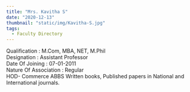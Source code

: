 ```yaml
---
title: "Mrs. Kavitha S"
date: "2020-12-13"
thumbnail: "static/img/Kavitha-S.jpg"
tags:
  - Faculty Directory
---
```


Qualification : M.Com, MBA, NET, M.Phil  
Designation : Assistant Professor  
Date Of Joining : 07-01-2011  
Nature Of Association : Regular  
HOD- Commerce ABBS Written books, Published papers in National and International journals.
